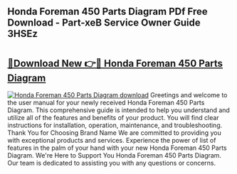 ## Honda Foreman 450 Parts Diagram PDf Free Download - Part-xeB Service Owner Guide 3HSEz

# <h2><a href="http://dfi0vh.blite.top/?on=Honda+Foreman+450+Parts+Diagram">🔗Download New 👉🔴 Honda Foreman 450 Parts Diagram</a></h2>

[![Honda Foreman 450 Parts Diagram download](https://i.imgur.com/lujVjoI.png)](http://dfi0vh.blite.top/?on=Honda+Foreman+450+Parts+Diagram)
Greetings and welcome to the user manual for your newly received Honda Foreman 450 Parts Diagram. This comprehensive guide is intended to help you understand and utilize all of the features and benefits of your product. You will find clear instructions for installation, operation, maintenance, and troubleshooting. Thank You for Choosing Brand Name We are committed to providing you with exceptional products and services. Experience the power of list of features in the palm of your hand with your new Honda Foreman 450 Parts Diagram. We're Here to Support You Honda Foreman 450 Parts Diagram. Our team is dedicated to assisting you with any questions or concerns.
